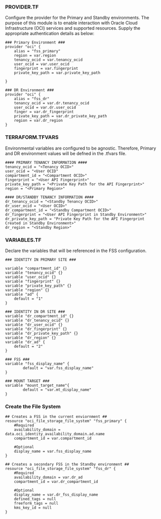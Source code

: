 ### PROVIDER.TF

Configure the provider for the Primary and Standby environments. The purpose of this module is to enable interaction with Oracle Cloud Infrastructure (OCI) services and supported resources. Supply the appropriate authentication details as below:

```
### Primary Environment ###
provider "oci" {
	alias = "fss_primary"
	region = var.region
	tenancy_ocid = var.tenancy_ocid
	user_ocid = var.user_ocid
	fingerprint = var.fingerprint
	private_key_path = var.private_key_path
	
}

### DR Environment ###
provider "oci" {
    alias = "fss_dr"
    tenancy_ocid = var.dr.tenancy_ocid
    user_ocid = var.dr.user_ocid
    finger = var.dr_fingerprint
    private_key_path = var.dr_private_key_path
    region = var.dr_region
}

```

### TERRAFORM.TFVARS

Environmental variables are configured to be agnostic. Therefore, Primary and DR environment values will be defned in the .tfvars file. 

```
#### PRIMARY TENANCY INFORMATION ####
tenancy_ocid = "<Tenancy OCID>"
user_ocid = "<User OCID"
compartment_id = "<Compartment OCID>"
fingerprint = "<User API Fingerprint>"
private_key_path = "<Private Key Path for the API Fingerprint>"
region = "<Primary Region>"

#### DR/STANDBY TENANCY INFORMATION ####
dr_tenancy_ocid = "<Standby Tenancy OCID>"
dr_user_ocid = "<User OCID>"
dr_compartment_id = "<Standby Compartment OCID>"
dr_fingerprint = "<User API Fingerprint in Standby Environment>"
dr_private_key_path = "Private Key Path for the API Fingerprint Created in Standby Environment>"
dr_region = "<Standby Region>"
```

### VARIABLES.TF
Declare the variables that will be referenced in the FSS configuration.
```
### IDENTITY IN PRIMARY SITE ###

variable "compartment_id" {}
variable "tenancy_ocid" {}
variable "user_ocid" {}
variable "fingerprint" {}
variable "private_key_path" {}
variable "region" {}
variable "ad" {
	default = "1"
}

### IDENTITY IN DR SITE ###
variable "dr_compartment_id" {}
variable "dr_tenancy_ocid" {}
variable "dr_user_ocid" {}
variable "dr_fingerprint" {}
variable "dr_private_key_path" {}
variable "dr_region" {}
variable "dr_ad" {
	default = "2"
}

### FSS ###
variable "fss_display_name" {
        default = "var.fss_display_name"
}

### MOUNT TARGET ###
variable "mount_target_name"{
        default = "var.mt_display_name"
}
```

### Create the File System
```
## Creates a FSS in the current enviornment ##
resource "oci_file_storage_file_system" "fss_primary" {
    #Required
    availability_domain = data.oci_identity_availability_domain.ad.name
    compartment_id = var.compartment_id
    
    #Optional
    display_name = var.fss_display_name
}

## Creates a secondary FSS in the Standby environment ##
resource "oci_file_storage_file_system" "fss_dr" {
    #Required
    availability_domain = var.dr_ad
    compartment_id = var.dr_compartment_id
    
    #Optional
    display_name = var.dr_fss_display_name
    defined_tags = null
    freeform_tags = null
    kms_key_id = null
}
